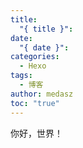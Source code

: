 ```yaml
---
title:
  "{ title }": 
date:
  "{ date }": 
categories:
  - Hexo
tags:
  - 博客
author: medasz
toc: "true"
---
```

你好，世界！